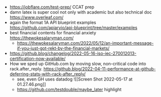 - https://jobflare.com/test-prep/ CCAT prep
- damn latex is super cool not only with academic but also technical doc https://www.overleaf.com/
- again the format 1A API blueprint examples https://github.com/apiaryio/api-blueprint/tree/master/examples
- best financial contents for financial anxiety https://thewokesalaryman.com/
	- https://thewokesalaryman.com/2022/05/12/an-important-message-if-you-just-got-rekt-by-the-financial-markets/
- https://github.blog/changelog/2022-05-16-iso-iec-270012013-certification-now-available/
- How we sped up GitHub.com by moving slow, non-critical code into rack.after_reply. https://github.blog/2022-04-11-performance-at-github-deferring-stats-with-rack-after_reply/
	- see, even GH uses datadog ![[Screen Shot 2022-05-17 at 01.27.46.png]]
	- https://github.com/testdouble/maybe_later highlight